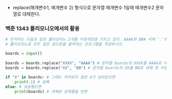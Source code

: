 - replace(매개변수1, 매개변수 2) 형식으로 문자열 매개변수 1일때 매개변수2 문자열로 대체한다.

### 백준 1343 폴리모니오에서의 활용
```python
# 민식이는 다음과 같은 폴리오미노 2개를 무한개만큼 가지고 있다. AAAA와 BB# 이제 '.'와 'X'로 이루어진 보드판이 주어졌을 때, 민식이는 겹침없이 'X'를 모두 폴리오미노로 덮으려고 한다. 이때, '.'는 폴리오미노로 덮으면 안 된다.  
# 폴리오미노로 모두 덮은 보드판을 출력하는 프로그램을 작성하시오.

boards = input()  
  
boards = boards.replace("XXXX", "AAAA") # 문자열 boards의 XXXX를 AAAA로 대체 후 저장
boards = boards.replace("XX", "BB") # 문자열 boards의 XX를 BB로 대체 후 저장
  
if "X" in boards: # 그래도 처리되지 않은 X가 남아있으면
    print(-1) # 실패
else: # 성공했으면
    print(boards) # 대체된 문제열을 반환

```